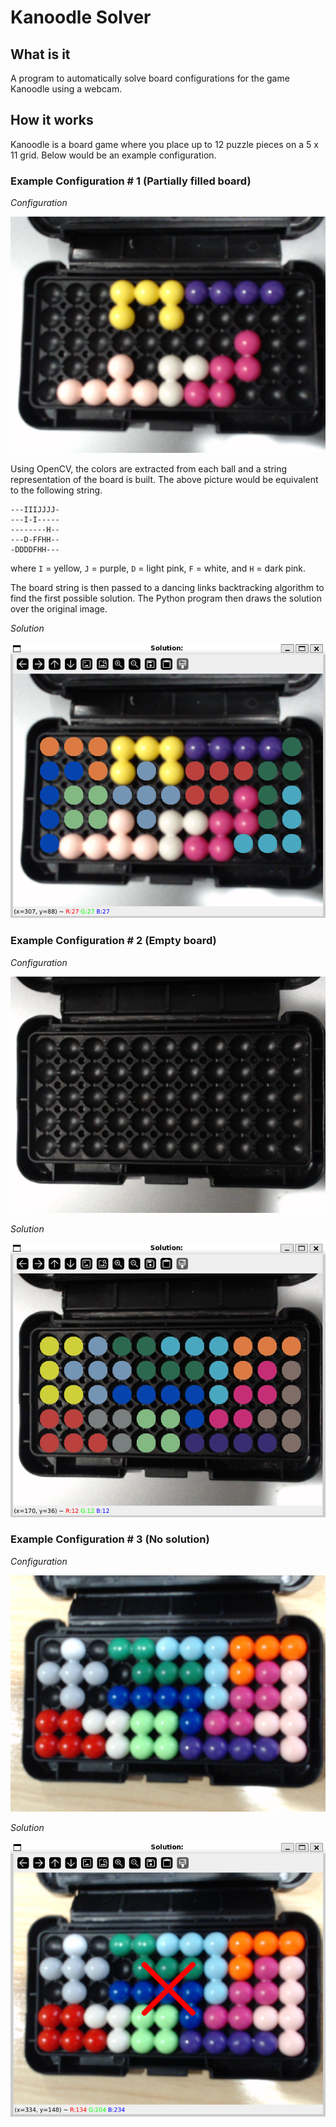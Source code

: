 # Kanoodle Solver

## What is it
A program to automatically solve board configurations for the game Kanoodle using a webcam.

## How it works
Kanoodle is a board game where you place up to 12 puzzle pieces on a 5 x 11 grid. Below would be an example configuration.

### Example Configuration # 1 (Partially filled board)
*Configuration*

![Example Configuration # 1](example-config.png)

Using OpenCV, the colors are extracted from each ball and a string representation of the board is built. The above picture would be equivalent to the following string.
```
---IIIJJJJ-
---I-I-----
--------H--
---D-FFHH--
-DDDDFHH---
```
where `I` = yellow, `J` = purple, `D` = light pink, `F` = white, and `H` = dark pink.

The board string is then passed to a dancing links backtracking algorithm to find the first possible solution. The Python program then draws the solution over the original image.

*Solution*

![Example Answer # 1](example-answer.png)

### Example Configuration # 2 (Empty board)
*Configuration*

![Example Configuration # 2](example-config-2.png)

*Solution*

![Example Answer # 2](example-answer-2.png)

### Example Configuration # 3 (No solution)
*Configuration*

![Example Configuration # 3](example-config-3.png)

*Solution*

![Example Answer # 3](example-answer-3.png)

